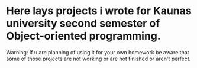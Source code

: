 # Here lays projects i wrote for Kaunas university second semester of Object-oriented programming.
Warning: If u are planning of using it for your own homework be aware that some of those projects are not working or are not finished or aren't perfect.
